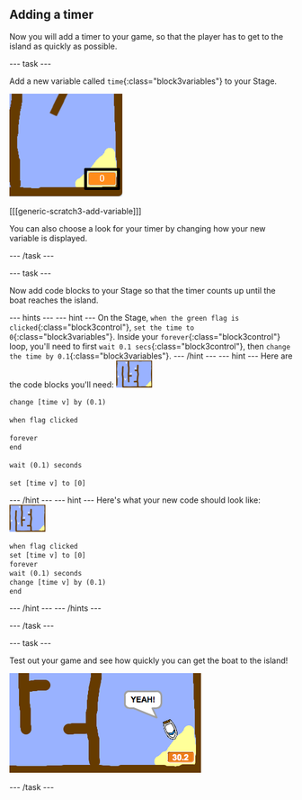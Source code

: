## Adding a timer

Now you will add a timer to your game, so that the player has to get to the island as quickly as possible.

--- task ---

Add a new variable called `time`{:class="block3variables"} to your Stage.

 ![screenshot](images/boat-variable-annotated.png)

[[[generic-scratch3-add-variable]]]

You can also choose a look for your timer by changing how your new variable is displayed.

--- /task ---

--- task ---

Now add code blocks to your Stage so that the timer counts up until the boat reaches the island.

--- hints ---
--- hint ---
On the Stage, `when the green flag is clicked`{:class="block3control"}, `set the time to 0`{:class="block3variables"}. Inside your `forever`{:class="block3control"} loop, you'll need to first `wait 0.1 secs`{:class="block3control"}, then `change the time by 0.1`{:class="block3variables"}.
--- /hint ---
--- hint ---
Here are the code blocks you'll need:
![stage](images/stage.png)
```blocks3
change [time v] by (0.1)

when flag clicked

forever
end

wait (0.1) seconds

set [time v] to [0]
```
--- /hint ---
--- hint ---
Here's what your new code should look like:
![stage](images/stage.png)
```blocks3
when flag clicked
set [time v] to [0]
forever
wait (0.1) seconds
change [time v] by (0.1)
end
```
--- /hint ---
--- /hints ---

--- /task ---

--- task ---

Test out your game and see how quickly you can get the boat to the island!

 ![screenshot](images/boat-variable-test.png)

--- /task ---
